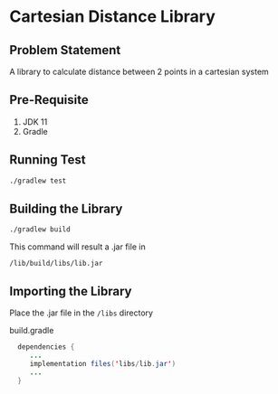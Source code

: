 # Cartesian Distance Library

## Problem Statement
A library to calculate distance between 2 points in a cartesian system

## Pre-Requisite
1. JDK 11
2. Gradle

## Running Test

```bash
./gradlew test
```

## Building the Library
```bash
./gradlew build
````
This command will result a .jar file in

```/lib/build/libs/lib.jar```

## Importing the Library

Place the .jar file in the ```/libs``` directory

build.gradle
``` java
  dependencies {
     ...
     implementation files('libs/lib.jar')
     ...
  }
```
